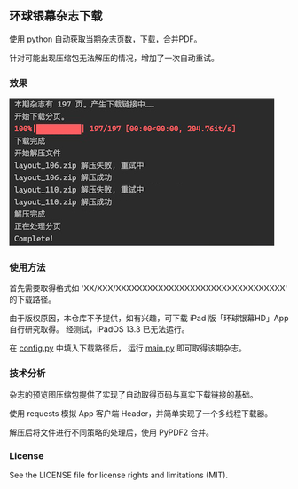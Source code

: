 ## 环球银幕杂志下载
使用 python 自动获取当期杂志页数，下载，合并PDF。

针对可能出现压缩包无法解压的情况，增加了一次自动重试。

### 效果
![image](https://github.com/moriwang/WorldScreen/blob/master/img/20200210-131056.jpg)

### 使用方法
首先需要取得格式如 'XX/XXX/XXXXXXXXXXXXXXXXXXXXXXXXXXXXXXXX' 的下载路径。

由于版权原因，本仓库不予提供，如有兴趣，可下载 iPad 版「环球银幕HD」App 自行研究取得。
经测试，iPadOS 13.3 已无法运行。

在 [config.py](https://github.com/moriwang/WorldScreen/blob/master/config.py) 中填入下载路径后，
运行 [main.py](https://github.com/moriwang/WorldScreen/blob/master/main.py) 即可取得该期杂志。

### 技术分析
杂志的预览图压缩包提供了实现了自动取得页码与真实下载链接的基础。

使用 requests 模拟 App 客户端 Header，并简单实现了一个多线程下载器。

解压后将文件进行不同策略的处理后，使用 PyPDF2 合并。

### License
See the LICENSE file for license rights and limitations (MIT).
